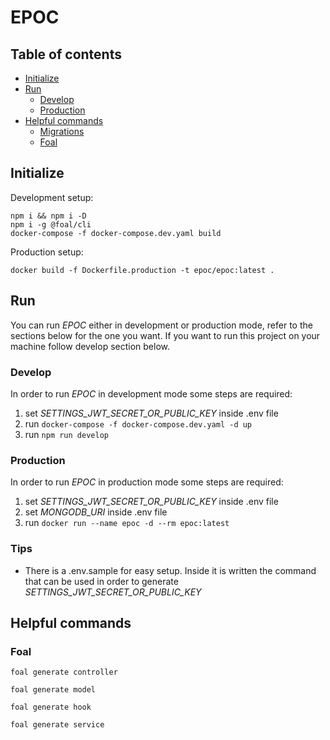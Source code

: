 # EPOC
## Table of contents
<!--ts-->
   * [Initialize](#initialize)
   * [Run](#run)
       * [Develop](#develop)
       * [Production](#production)
   * [Helpful commands](#helpful-commands)
       * [Migrations](#migrations)
       * [Foal](#foal)
<!--te-->
## Initialize
Development setup:
```bash=
npm i && npm i -D
npm i -g @foal/cli
docker-compose -f docker-compose.dev.yaml build
```

Production setup:
```bash=
docker build -f Dockerfile.production -t epoc/epoc:latest .
```

## Run
You can run _EPOC_ either in development or production mode, refer to the sections below for the one you want. If you want to run this project on your machine follow develop section below.

### Develop
In order to run _EPOC_ in development mode some steps are required:

1. set _SETTINGS_JWT_SECRET_OR_PUBLIC_KEY_ inside .env file
2. run `docker-compose -f docker-compose.dev.yaml -d up`
3. run `npm run develop`

### Production
In order to run _EPOC_ in production mode some steps are required:

1. set _SETTINGS_JWT_SECRET_OR_PUBLIC_KEY_ inside .env file
2. set _MONGODB_URI_ inside .env file
3. run `docker run --name epoc -d --rm epoc:latest`

### Tips
* There is a .env.sample for easy setup. Inside it is written the command that can be used in order to generate _SETTINGS_JWT_SECRET_OR_PUBLIC_KEY_

## Helpful commands

### Foal

```bash=
foal generate controller
```

```bash=
foal generate model
```

```bash=
foal generate hook
```

```bash=
foal generate service
```

